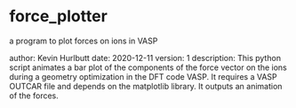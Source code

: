 # force_plotter
a program to plot forces on ions in VASP

author:       Kevin Hurlbutt
date:         2020-12-11
version:      1
description:  This python script animates a bar plot of the components of the force vector on the ions during a geometry optimization in the DFT code VASP. It requires a VASP OUTCAR file and depends on the matplotlib library. It outputs an animation of the forces.
